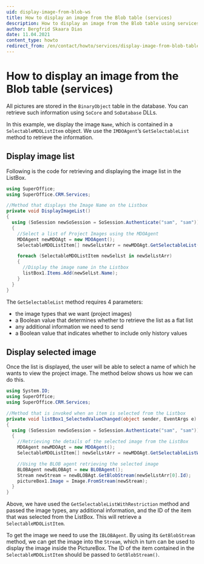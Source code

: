```yaml
---
uid: display-image-from-blob-ws
title: How to display an image from the Blob table (services)
description: How to display an image from the Blob table using services
author: Bergfrid Skaara Dias
date: 11.04.2021
content_type: howto
redirect_from: /en/contact/howto/services/display-image-from-blob-table-services
---
```


# How to display an image from the Blob table (services)

All pictures are stored in the `BinaryObject` table in the database. You can retrieve such information using `SoCore` and `SoDatabase` DLLs.

In this example, we display the image `Name`, which is contained in a `SelectableMDOListItem` object. We use the `IMDOAgent`’s `GetSelectableList` method to retrieve the information.

## Display image list

Following is the code for retrieving and displaying the image list in the ListBox.

```csharp
using SuperOffice;
using SuperOffice.CRM.Services;

//Method that displays the Image Name on the Listbox
private void DisplayImageList()
{
  using (SoSession newSoSession = SoSession.Authenticate("sam", "sam"))
  {
    //Select a list of Project Images using the MDOAgent
    MDOAgent newMDOAgt = new MDOAgent();
    SelectableMDOListItem[] newSelLstArr = newMDOAgt.GetSelectableList("ProjectImage", true, "", false);

    foreach (SelectableMDOListItem newSelLst in newSelLstArr)
    {
      //Display the image name in the Listbox
      listBox1.Items.Add(newSelLst.Name);
    }
  }
}
```

The `GetSelectableList` method requires 4 parameters:

* the image types that we want (project images)
* a Boolean value that determines whether to retrieve the list as a flat list
* any additional information we need to send
* a Boolean value that indicates whether to include only history values

## Display selected image

Once the list is displayed, the user will be able to select a name of which he wants to view the project image. The method below shows us how we can do this.

```csharp
using System.IO;
using SuperOffice;
using SuperOffice.CRM.Services;

//Method that is invoked when an item is selected from the Listbox
private void listBox1_SelectedValueChanged(object sender, EventArgs e)
{
  using (SoSession newSoSession = SoSession.Authenticate("sam", "sam"))
  {
    //Retrieving the details of the selected image from the ListBox
    MDOAgent newMDOAgt = new MDOAgent();
    SelectableMDOListItem[] newSelLstArr = newMDOAgt.GetSelectableListWithRestriction("ProjectImage", "", listBox1.SelectedItem.ToString());

    //Using the BLOB agent retrieving the selected image
    BLOBAgent newBLOBAgt = new BLOBAgent();
    Stream newStream = newBLOBAgt.GetBlobStream(newSelLstArr[0].Id);
    pictureBox1.Image = Image.FromStream(newStream);
  }
}
```

Above, we have used the `GetSelectableListWithRestriction` method and passed the image types, any additional information, and the ID of the item that was selected from the ListBox. This will retrieve a `SelectableMDOListItem`.

To get the image we need to use the `IBLOBAgent`. By using its `GetBlobStream` method, we can get the image into the `Stream`, which in turn can be used to display the image inside the PictureBox. The ID of the item contained in the `SelectableMDOListItem` should be passed to `GetBlobStream()`.
